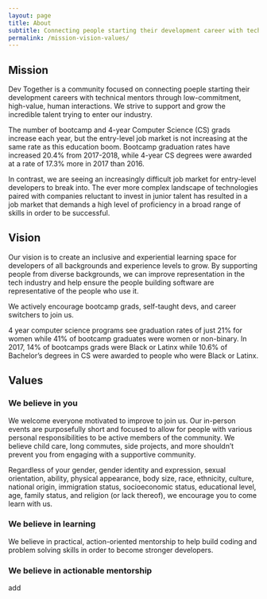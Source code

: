 ```yaml
---
layout: page
title: About
subtitle: Connecting people starting their development career with technical mentors through low-commitment, high-value, human interactions
permalink: /mission-vision-values/
---
```


## Mission
Dev Together is a community focused on connecting poeple starting their development careers with technical mentors through low-commitment, high-value, human interactions. We strive to support and grow the incredible talent trying to enter our industry.

The number of bootcamp and 4-year Computer Science (CS) grads increase each year, but the entry-level job market is not increasing at the same rate as this education boom. Bootcamp graduation rates have increased 20.4% from 2017-2018, while 4-year CS degrees were awarded at a rate of 17.3% more in 2017 than 2016. 

In contrast, we are seeing an increasingly difficult job market for entry-level developers to break into. The ever more complex landscape of technologies paired with companies reluctant to invest in junior talent has resulted in a job market that demands a high level of proficiency in a broad range of skills in order to be successful.

## Vision
Our vision is to create an inclusive and experiential learning space for developers of all backgrounds and experience levels to grow. By supporting people from diverse backgrounds, we can improve representation in the tech industry and help ensure the people building software are representative of the people who use it. 

We actively encourage bootcamp grads, self-taught devs, and career switchers to join us. 

4 year computer science programs see graduation rates of just 21% for women while 41% of bootcamp graduates were women or non-binary. In 2017, 14% of bootcamps grads were Black or Latinx while 10.6% of Bachelor’s degrees in CS were awarded to people who were Black or Latinx.

## Values

### We believe in you
We welcome everyone motivated to improve to join us. Our in-person events are purposefully short and focused to allow for people with various personal responsibilities to be active members of the community. We believe child care, long commutes, side projects, and more shouldn’t prevent you from engaging with a supportive community.

Regardless of your gender, gender identity and expression, sexual orientation, ability, physical appearance, body size, race, ethnicity, culture, national origin, immigration status, socioeconomic status, educational level, age, family status, and religion (or lack thereof), we encourage you to come learn with us.

### We believe in learning

We believe in practical, action-oriented mentorship to help build coding and problem solving skills in order to become stronger developers.

### We believe in actionable mentorship
add